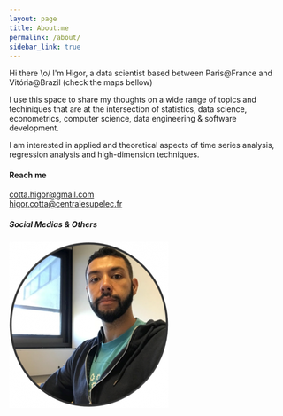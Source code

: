 ```yaml
---
layout: page
title: About:me
permalink: /about/
sidebar_link: true
---
```



Hi there \o/ I'm Higor, a data scientist based between Paris@France and Vitória@Brazil (check the maps bellow)

I use this space to share my thoughts on a wide range of topics and techiniques that are at the intersection of statistics, data science, econometrics, computer science, data engineering & software development.

I am interested in applied and theoretical aspects of time series analysis, regression analysis and high-dimension techniques.

#### Reach me
cotta.higor@gmail.com<br>
higor.cotta@centralesupelec.fr

##### Social Medias & Others
![Meee!](fotos/hc.png)